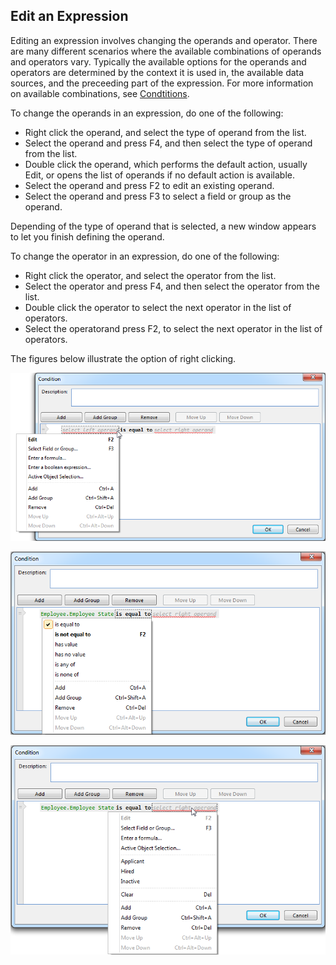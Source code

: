 ## Edit an Expression

Editing an expression involves changing the operands and operator. There are many different scenarios where the available combinations of operands and operators vary. Typically the available options for the operands and operators are determined by the context it is used in, the available data sources, and the preceeding part of the expression. For more information on available combinations, see [Condtitions](../../conditions.md).

To change the operands in an expression, do one of the following:

*   Right click the operand, and select the type of operand from the list.
*   Select the operand and press F4, and then select the type of operand from the list.
*   Double click the operand, which performs the default action, usually Edit, or opens the list of operands if no default action is available.
*   Select the operand and press F2 to edit an existing operand.
*   Select the operand and press F3 to select a field or group as the operand.

Depending of the type of operand that is selected, a new window appears to let you finish defining the operand.

To change the operator in an expression, do one of the following:

*   Right click the operator, and select the operator from the list.
*   Select the operator and press F4, and then select the operator from the list.
*   Double click the operator to select the next operator in the list of operators.
*   Select the operatorand press F2, to select the next operator in the list of operators.

The figures below illustrate the option of right clicking.

![ID8975D0DAC1BB4BA5.png](media/ID8975D0DAC1BB4BA5.png)

![ID63F00189227E42F2.png](media/ID63F00189227E42F2.png)

![IDF9B99C45B18247C7.png](media/IDF9B99C45B18247C7.png)